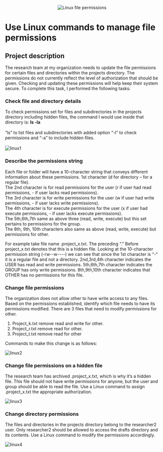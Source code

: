 <p align="center">
<img src="https://i.imgur.com/PazBqAN.png" alt="Linux file permissions"/>
</p>

<h1>Use Linux commands to manage file permissions</h1>

<h2>Project description</h2>

The research team at my organization needs to update the file permissions for certain files and
directories within the projects directory. The permissions do not currently reflect the level of
authorization that should be given. Checking and updating these permissions will help keep
their system secure. To complete this task, I performed the following tasks:


<h3>Check file and directory details</h3>

To check permissions set for files and subdirectories in the projects directory including hidden files, the command I would use inside that directory is: **ls -la** 
<br/><br/>
“ls” to list files and subdirectories with added option “-l” to check permissions and “-a” to include hidden files. 
<br/><br/>
<img src="https://i.imgur.com/TUSNKPp.png" alt="linux1"/>


<h3>Describe the permissions string</h3>

Each file or folder will have a 10-character string that conveys different information about these permissions. 1st character (d for directory – for a regular file). <br/>
The 2nd character is for read permissions for the user (r if user had read permissions, - if user lacks read permissions). <br/>
The 3rd character is for write permissions for the user (w if user had write permissions, - if user lacks write permissions).<br/>
The 4th character is for execute permissions for the user (x if user had execute permissions, - if user lacks execute permissions).<br/>
The 5th,6th,7th same as above three (read, write, execute) but this set pertains to permissions for the group.<br/>
The 8th, 9th, 10th characters also same as above (read, write, execute) but permissions for other. <br/>

For example take file name .project_x.txt. The preceding “.” Before project_x.txt denotes that this is a hidden file. Looking at the 10-character permission string (-rw--w----) we can see that since the 1st character is “-“ it is a regular file and not a directory. 
2nd,3rd,4th character indicates the USER has read and write permissions. 
5th,6th,7th character indicates the GROUP has only write permissions.
8th,9th,10th character indicates that OTHER has no permissions for this file.


<h3>Change file permissions</h3>

The organization does not allow other to have write access to any files. Based on the permissions established, identify which file needs to have its permissions modified. 
There are 3 files that need to modify permissions for other.
1.	Project_k.txt remove read and write for other.
2.	Project_r.txt remove read for other.
3.	Project_t.txt remove read for other
   
Commands to make this change is as follows: 

<img src="" alt="linux2"/>


<h3>Change file permissions on a hidden file</h3>

The research team has archived .project_x.txt, which is why it’s a hidden file. This file should not have write permissions for anyone, but the user and group should be able to read the file. Use a Linux command to assign .project_x.txt the appropriate authorization.

<img src="" alt="linux3"/>


<h3>Change directory permissions</h3>

The files and directories in the projects directory belong to the researcher2 user. Only researcher2 should be allowed to access the drafts directory and its contents. Use a Linux command to modify the permissions accordingly.

<img src="" alt="linux4"/>
